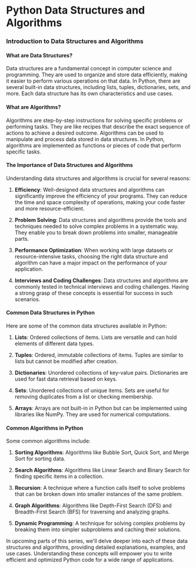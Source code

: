 # Python Data Structures and Algorithms

### Introduction to Data Structures and Algorithms

#### What are Data Structures?

Data structures are a fundamental concept in computer science and programming. They are used to organize and store data efficiently, making it easier to perform various operations on that data. In Python, there are several built-in data structures, including lists, tuples, dictionaries, sets, and more. Each data structure has its own characteristics and use cases.

#### What are Algorithms?

Algorithms are step-by-step instructions for solving specific problems or performing tasks. They are like recipes that describe the exact sequence of actions to achieve a desired outcome. Algorithms can be used to manipulate and process data stored in data structures. In Python, algorithms are implemented as functions or pieces of code that perform specific tasks.

#### The Importance of Data Structures and Algorithms

Understanding data structures and algorithms is crucial for several reasons:

1. **Efficiency**: Well-designed data structures and algorithms can significantly improve the efficiency of your programs. They can reduce the time and space complexity of operations, making your code faster and more resource-efficient.

2. **Problem Solving**: Data structures and algorithms provide the tools and techniques needed to solve complex problems in a systematic way. They enable you to break down problems into smaller, manageable parts.

3. **Performance Optimization**: When working with large datasets or resource-intensive tasks, choosing the right data structure and algorithm can have a major impact on the performance of your application.

4. **Interviews and Coding Challenges**: Data structures and algorithms are commonly tested in technical interviews and coding challenges. Having a strong grasp of these concepts is essential for success in such scenarios.

#### Common Data Structures in Python

Here are some of the common data structures available in Python:

1. **Lists**: Ordered collections of items. Lists are versatile and can hold elements of different data types.

2. **Tuples**: Ordered, immutable collections of items. Tuples are similar to lists but cannot be modified after creation.

3. **Dictionaries**: Unordered collections of key-value pairs. Dictionaries are used for fast data retrieval based on keys.

4. **Sets**: Unordered collections of unique items. Sets are useful for removing duplicates from a list or checking membership.

5. **Arrays**: Arrays are not built-in in Python but can be implemented using libraries like NumPy. They are used for numerical computations.

#### Common Algorithms in Python

Some common algorithms include:

1. **Sorting Algorithms**: Algorithms like Bubble Sort, Quick Sort, and Merge Sort for sorting data.

2. **Search Algorithms**: Algorithms like Linear Search and Binary Search for finding specific items in a collection.

3. **Recursion**: A technique where a function calls itself to solve problems that can be broken down into smaller instances of the same problem.

4. **Graph Algorithms**: Algorithms like Depth-First Search (DFS) and Breadth-First Search (BFS) for traversing and analyzing graphs.

5. **Dynamic Programming**: A technique for solving complex problems by breaking them into simpler subproblems and caching their solutions.

In upcoming parts of this series, we'll delve deeper into each of these data structures and algorithms, providing detailed explanations, examples, and use cases. Understanding these concepts will empower you to write efficient and optimized Python code for a wide range of applications.
